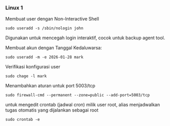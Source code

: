 ### Linux 1

Membuat user dengan Non-Interactive Shell
~~~
sudo useradd -s /sbin/nologin john
~~~
Digunakan untuk mencegah login interaktif, cocok untuk backup agent tool.

Membuat akun dengan Tanggal Kedaluwarsa:
~~~
sudo useradd -m -e 2026-01-28 mark
~~~
Verifikasi konfigurasi user
~~~
sudo chage -l mark 
~~~
Menambahkan aturan untuk port 5003/tcp
~~~
sudo firewall-cmd --permanent --zone=public --add-port=5003/tcp
~~~
 untuk mengedit crontab (jadwal cron) milik user root, alias menjadwalkan tugas otomatis yang dijalankan sebagai root
 ~~~
 sudo crontab -e
 ~~~
 